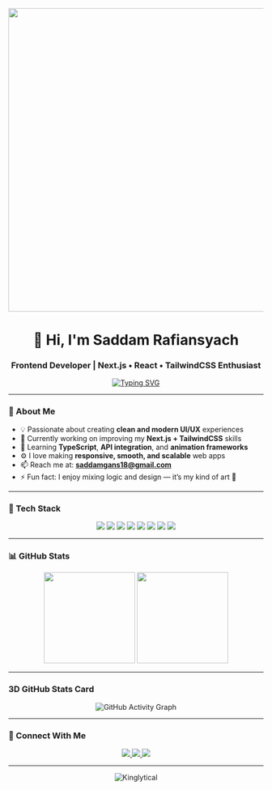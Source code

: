 <!-- PROFILE README FOR KINGLYTICAL -->

<p align="center">
  <img src="https://i.imgur.com/A6bWGFl.gif" width="600"/>
</p>

<h1 align="center">👋 Hi, I'm Saddam Rafiansyach</h1>
<h3 align="center">Frontend Developer | Next.js • React • TailwindCSS Enthusiast</h3>

<p align="center">
  <a href="https://github.com/Kinglytical">
    <img src="https://readme-typing-svg.herokuapp.com?font=Fira+Code&size=22&duration=2500&pause=1000&color=3AA0FF&center=true&vCenter=true&width=435&lines=Welcome+to+my+GitHub!;I'm+a+Frontend+Developer;Next.js+%7C+React+%7C+Tailwind+Lover;Turning+ideas+into+interactive+UI's" alt="Typing SVG" />
  </a>
</p>

---

### 🚀 About Me

- 💡 Passionate about creating **clean and modern UI/UX** experiences  
- 🔭 Currently working on improving my **Next.js + TailwindCSS** skills  
- 🌱 Learning **TypeScript**, **API integration**, and **animation frameworks**  
- ⚙️ I love making **responsive, smooth, and scalable** web apps  
- 📫 Reach me at: **saddamgans18@gmail.com**  
- ⚡ Fun fact: I enjoy mixing logic and design — it’s my kind of art 🎨  

---

### 🧠 Tech Stack

<p align="center">
  <img src="https://img.shields.io/badge/-Next.js-000000?style=for-the-badge&logo=nextdotjs&logoColor=white" />
  <img src="https://img.shields.io/badge/-React-61DAFB?style=for-the-badge&logo=react&logoColor=black" />
  <img src="https://img.shields.io/badge/-Tailwind_CSS-38B2AC?style=for-the-badge&logo=tailwind-css&logoColor=white" />
  <img src="https://img.shields.io/badge/-JavaScript-F7DF1E?style=for-the-badge&logo=javascript&logoColor=black" />
  <img src="https://img.shields.io/badge/-TypeScript-007ACC?style=for-the-badge&logo=typescript&logoColor=white" />
  <img src="https://img.shields.io/badge/-HTML5-E34F26?style=for-the-badge&logo=html5&logoColor=white" />
  <img src="https://img.shields.io/badge/-CSS3-1572B6?style=for-the-badge&logo=css3&logoColor=white" />
  <img src="https://img.shields.io/badge/-Git-F05032?style=for-the-badge&logo=git&logoColor=white" />
</p>

---

### 📊 GitHub Stats

<p align="center">
  <img src="https://github-readme-stats.vercel.app/api?username=Kinglytical&show_icons=true&theme=radical" height="180px"/>
  <img src="https://github-readme-stats.vercel.app/api/top-langs/?username=Kinglytical&layout=compact&theme=radical" height="180px"/>
</p>

---

### 3D GitHub Stats Card

<p align="center">
  <img src="https://github-readme-activity-graph.vercel.app/graph?username=Kinglytical&theme=react-dark" alt="GitHub Activity Graph"/>
</p>

---

### 🧩 Connect With Me

<p align="center">
  <a href="https://linkedin.com/in/saddam-rafiansyach" target="_blank">
    <img src="https://img.shields.io/badge/LinkedIn-0077B5?style=for-the-badge&logo=linkedin&logoColor=white"/>
  </a>
  <a href="https://github.com/Kinglytical" target="_blank">
    <img src="https://img.shields.io/badge/GitHub-100000?style=for-the-badge&logo=github&logoColor=white"/>
  </a>
  <a href="mailto:saddamgans18@gmail.com">
    <img src="https://img.shields.io/badge/Email-D14836?style=for-the-badge&logo=gmail&logoColor=white"/>
  </a>
</p>

---

<p align="center">
  <img src="https://komarev.com/ghpvc/?username=Kinglytical&label=Profile%20views&color=0e75b6&style=flat" alt="Kinglytical" />
</p>
